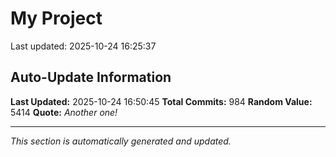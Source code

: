 # My Project


Last updated: 2025-10-24 16:25:37































































































































































































































































































































































































































































































































































































































































































































































































































































































































































































































































































































































































































































































































































































































## Auto-Update Information

**Last Updated:** 2025-10-24 16:50:45
**Total Commits:** 984
**Random Value:** 5414
**Quote:** _Another one!_

---
_This section is automatically generated and updated._